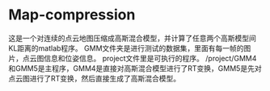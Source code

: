 # Map-compression
这是一个对连续的点云地图压缩成高斯混合模型，并计算了任意两个高斯模型间KL距离的matlab程序。
GMM文件夹是进行测试的数据集，里面有每一帧的图片，点云图信息和位姿信息。
project文件里是可执行的程序。
/project/GMM4和GMM5是主程序，GMM4是直接对高斯混合模型进行了RT变换，GMM5是先对点云图进行了RT变换，然后直接生成了高斯混合模型。

